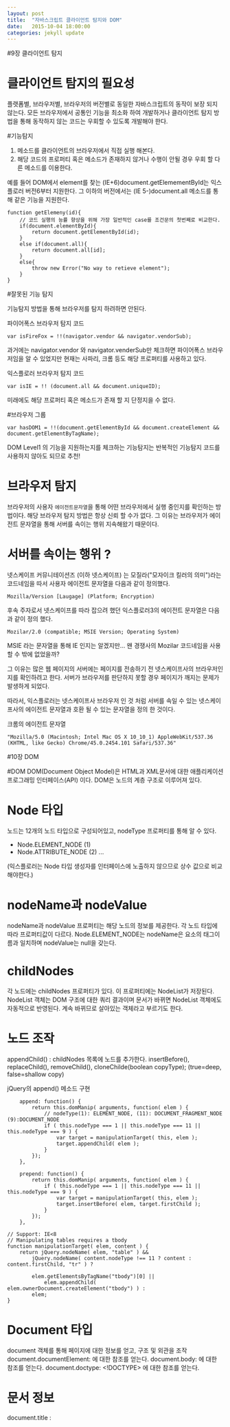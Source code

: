 ```yaml
---
layout: post
title:  "자바스크립트 클라이언트 탐지와 DOM"
date:   2015-10-04 18:00:00
categories: jekyll update
---
```


#9장 클라이언트 탐지 

# 클라이언트 탐지의 필요성
플랫폼별, 브라우저별, 브라우저의 버전별로 동일한 자바스크립트의 동작이 보장 되지 않는다.
모든 브라우저에서 공통인 기능을 최소화 하여 개발하거나 클라이언트 탐지 방법을 통해 동작하지 않는 코드는 우회할 수 있도록 개발해야 한다. 

#기능탐지 

1. 메소드를 클라이언트의 브라우저에서 직접 실행 해본다.
2. 해당 코드의 프로퍼티 혹은 메소드가 존재하지 않거나 수행이 안될 경우 우회 할 다른 메소드를 이용한다.

예를 들어 DOM에서 element를 찾는 (IE+6)document.getElemementById는 익스플로러 버전6부터 지원한다. 
그 이하의 버전에서는 (IE 5-)document.all 메소드를 통해 같은 기능을 지원한다.

```
function getElemeny(id){
	// 코드 실행의 능률 향상을 위해 가장 일반적인 case를 조건문의 첫번째로 비교한다. 
	if(document.elementById){
		return document.getElementById(id);
	}
	else if(document.all){
		return document.all[id];
	}
	else{
		throw new Error("No way to retieve element");
	}
}
```

#잘못된 기능 탐지 

기능탐지 방법을 통해 브라우저를 탐지 하려하면 안된다. 

파이어폭스 브라우저 탐지 코드 

```
var isFireFox = !!(navigator.vendor && navigator.vendorSub);
```
과거에는 navigator.vendor 와 navigator.venderSub만 체크하면 파이어폭스 브라우저임을 알 수 있었지만 
현재는 사파리, 크롬 등도 해당 프로퍼티를 사용하고 있다. 

익스플로러 브라우저 탐지 코드 

```
var isIE = !! (document.all && document.uniqueID);
```
미래에도 해당 프로퍼티 혹은 메소드가 존재 할 지 단정지을 수 없다. 


#브라우저 그룹 

```
var hasDOM1 = !!(document.getElementById && document.createElement && document.getElementByTagName);
```

DOM Level1 의 기능을 지원하는지를 체크하는 기능탐지는 반복적인 기능탐지 코드를 사용하지 않아도 되므로 추천!


# 브라우저 탐지

브라우저의 사용자 ```에이전트문자열```을 통해 어떤 브라우저에서 실행 중인지를 확인하는 방법이다. 
해당 브라우저 탐지 방법은 항상 신뢰 할 수가 없다. 
그 이유는 브라우저가 에이전트 문자열을 통해 서버를 속이는 행위 지속해왔기 때문이다. 

# 서버를 속이는 행위 ? 
넷스케이프 커뮤니테이션즈 (이하 넷스케이프) 는 모질라("모자이크 킬러의 의미")라는 코드네임을 따서 사용자 에이전트 문자열을 다음과 같이 정의했다.

```
Mozilla/Version [Laugage] (Platform; Encryption)
```

후속 주자로서 넷스케이프를 따라 잡으려 했던 익스플로러3의 에이전트 문자열은 다음과 같이 정의 했다. 

```
Mozilar/2.0 (compatible; MSIE Version; Operating System)
```

MSIE 라는 문자열을 통해 IE 인지는 알겠지만... 왠 경쟁사의 Mozilar 코드네임을 사용할 수 밖에 없었을까? 

그 이유는 많은 웹 페이지의 서버에는 페이지를 전송하기 전 넷스케이프사의 브라우저인지를 확인하려고 한다.
서버가 브라우저를 판단하지 못할 경우 페이지가 깨지는 문제가 발생하게 되었다. 

따라서, 익스플로러는 넷스케이프사 브라우저 인 것 처럼 서버를 속일 수 있는 
넷스케이프사의 에이전트 문자열과 호환 될 수 있는 문자열을 정의 한 것이다. 


크롬의 에이전트 문자열 

``` 
"Mozilla/5.0 (Macintosh; Intel Mac OS X 10_10_1) AppleWebKit/537.36 (KHTML, like Gecko) Chrome/45.0.2454.101 Safari/537.36"
```


#10장 DOM 

#DOM
DOM(Document Object Model)은 HTML과 XML문서에 대한 애플리케이션 프로그래밍 인터페이스(API) 이다. 
DOM은 노드의 계층 구조로 이루어져 있다. 

# Node 타입 

노드는 12개의 노드 타입으로 구성되어있고, nodeType 프로퍼티를 통해 알 수 있다. 

- Node.ELEMENT_NODE (1)
- Node.ATTRIBUTE_NODE (2) ... 

(익스플로러는 Node 타입 생성자를 인터페이스에 노출하지 않으므로 상수 값으로 비교해야한다.)

# nodeName과 nodeValue

nodeName과 nodeValue 프로퍼티는 해당 노드의 정보를 제공한다. 
각 노드 타입에 따라 프로퍼티값이 다르다. 
Node.ELEMENT_NODE는 nodeName은 요소의 태그이름과 일치하며 nodeValue는 null을 갖는다. 

# childNodes

각 노드에는 childNodes 프로퍼티가 있다. 이 프로퍼티에는 NodeList가 저장된다.
NodeList 객체는 DOM 구조에 대한 쿼리 결과이며 문서가 바뀌면 NodeList 객체에도 자동적으로 반영된다. 
계속 바뀌므로 살아있는 객체라고 부르기도 한다. 


# 노드 조작 

appendChild() : childNodes 목록에 노드를 추가한다. 
insertBefore(), replaceChild(), removeChild(), cloneChilde(boolean copyType); (true=deep, false=shallow copy)


jQuery의 append() 메소드 구현 

```
	append: function() {
		return this.domManip( arguments, function( elem ) {
			// nodeType(1): ELEMENT_NODE, (11): DOCUMENT_FRAGMENT_NODE (9):DOCUMENT_NODE
			if ( this.nodeType === 1 || this.nodeType === 11 || this.nodeType === 9 ) {
				var target = manipulationTarget( this, elem );
				target.appendChild( elem );
			}
		});
	},

	prepend: function() {
		return this.domManip( arguments, function( elem ) {
			if ( this.nodeType === 1 || this.nodeType === 11 || this.nodeType === 9 ) {
				var target = manipulationTarget( this, elem );
				target.insertBefore( elem, target.firstChild );
			}
		});
	},

```


```
// Support: IE<8
// Manipulating tables requires a tbody
function manipulationTarget( elem, content ) {
	return jQuery.nodeName( elem, "table" ) &&
		jQuery.nodeName( content.nodeType !== 11 ? content : content.firstChild, "tr" ) ?

		elem.getElementsByTagName("tbody")[0] ||
			elem.appendChild( elem.ownerDocument.createElement("tbody") ) :
		elem;
}
```

# Document 타입 

document 객체를 통해 페이지에 대한 정보를 얻고, 구조 및 외관을 조작 
document.documentElement: <html>에 대한 참조를 얻는다. 
document.body: <body>에 대한 참조를 얻는다. 
document.doctype:  <!DOCTYPE> 에 대한 참조를 얻는다. 

# 문서 정보 
document.title : <title>
document.URL: 페이지의 URL 
document.domain: www.nhnent.com 의 경우 nhnent.com
document.referrer: 이 페이지를 링크한 페이지의 URL이 들어있다. 없는 경우 빈문자열 


# 요소 위치 
document.getElementById("myDiv");
document.getElementByTageName("div");
namedItem() 메서드: name 속성을 통해 컬렉션 데이터에 대한 참조를 얻는다. 


# 속성 얻기 / 조작
element.getAttribute("속성명");
- 찾지 못한 경우 null반환 
- 커스텀 속성 값을 가져오는 경우에 사용 가능 (커스텀 속성 값은 프로퍼티로 접근이 불가)


element.setAttribute("속성명", "변경할 값");
- 속성명이 존재 하지 않을 경우에는 속성을 새로 정의하고 값을 설정한다. 

element.removeAttribute("속성명");
속성명은 대소문자를 구분하지 않는다. 

# attribute Node 타입 
nodeName은 attribute 이름, nodeValue는 속성 값이 들어간다. 
Attr 노드는 NamedNodeMap 객체에 저장되며, 해당 객체에는 다음 메서드를 제공한다. 
- getNamedItem(name): nodeName 프로퍼티가 name인 노드를 반환한다.
- removeNameItem(name): nodeName 프로퍼티가 name인 노드를 목록에서 제거한다. 
- setNamedItem(name): node 목록에 속성을 추가하고 nodeName 프포러피에 따라 색인 ?
- item(pos): 인덱스가 pos 인 노드를 반환한다. 

